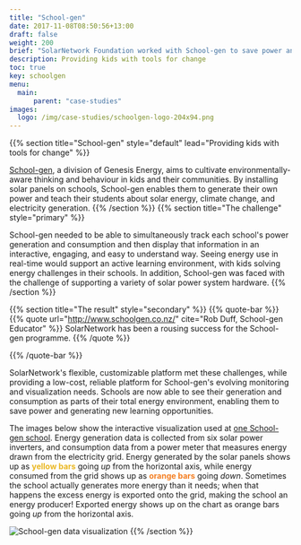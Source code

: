 ```yaml
---
title: "School-gen"
date: 2017-11-08T08:50:56+13:00
draft: false
weight: 200
brief: "SolarNetwork Foundation worked with School-gen to save power and create learning opportunties in New Zealand schools."
description: Providing kids with tools for change
toc: true
key: schoolgen
menu:
  main:
      parent: "case-studies"
images:
  logo: /img/case-studies/schoolgen-logo-204x94.png
---
```

{{% section  title="School-gen" style="default" lead="Providing kids with tools for change" %}}
<!--
{{% quote-bar %}}{{% quote url="http://www.schoolgen.co.nz/" cite="Rob Duff, School-gen Educator" %}}
Kids are literally the future.
{{% /quote %}}{{% /quote-bar %}}
-->
[School-gen](http://www.schoolgen.co.nz/), a division of Genesis Energy, aims to cultivate environmentally-aware thinking and behaviour in kids and their communities. By installing solar panels on schools, School-gen enables them to generate their own power and teach their students about solar energy, climate change, and electricity generation.
{{% /section %}}
{{% section  title="The challenge" style="primary" %}}
<!--
{{% quote-bar %}}{{% quote url="http://www.schoolgen.co.nz/" cite="Rob Duff, School-gen Educator" %}}
Stuff needed to be great and things needed to happen.
{{% /quote %}}{{% /quote-bar %}}
-->
School-gen needed to be able to simultaneously track each school's power generation and consumption and then display that information in an interactive, engaging, and easy to understand way. Seeing energy use in real-time would support an active learning environment, with kids solving energy challenges in their schools. In addition, School-gen was faced with the challenge of supporting a variety of solar power system hardware.
{{% /section %}}

{{% section  title="The result" style="secondary" %}}
{{% quote-bar %}}
{{% quote url="http://www.schoolgen.co.nz/" cite="Rob Duff, School-gen Educator" %}}
SolarNetwork has been a rousing success for the School-gen programme.
{{% /quote %}}
<!--
{{% quote url="http://aschool.school.nz" cite="Some Body, Principal, A School" %}}
Our students love the interactive charts and have turned into energy detectives: finding ways to conserve power and help the planet.
{{% /quote %}}
-->
{{% /quote-bar %}}

SolarNetwork's flexible, customizable platform met these challenges, while providing a low-cost, reliable platform for School-gen's evolving monitoring and visualization needs. Schools are now able to see their generation and consumption as parts of their total energy environment, enabling them to save power and generating new learning opportunities.

The images below show the interactive visualization used at [one School-gen school](http://www.schoolgen.co.nz/schoolgen-schools/otonga-primary-30-kw). Energy generation data is collected from six solar power inverters, and consumption data from a power meter that measures energy drawn from the electricity grid. Energy generated by the solar panels shows up as <span style="color: rgb(234, 183, 33); font-weight: 700;">yellow bars</span> going _up_ from the horizontal axis, while energy consumed from the grid shows up as <span style="color: rgb(244, 127, 35); font-weight: 700;">orange bars</span> going _down_. Sometimes the school actually generates more energy than it needs; when that happens the excess energy is exported onto the grid, making the school an energy producer! Exported energy shows up on the chart as orange bars going _up_ from the horizontal axis.

![School-gen data visualization](/img/case-studies/schoolgen-visualization-1120x670.png)
{{% /section %}}
